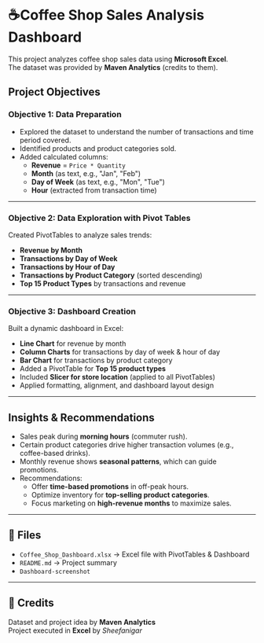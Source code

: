 # ☕Coffee Shop Sales Analysis Dashboard

This project analyzes coffee shop sales data using **Microsoft Excel**.  
The dataset was provided by **Maven Analytics** (credits to them).  

## Project Objectives

### Objective 1: Data Preparation
- Explored the dataset to understand the number of transactions and time period covered.  
- Identified products and product categories sold.  
- Added calculated columns:
  - **Revenue** = `Price * Quantity`
  - **Month** (as text, e.g., "Jan", "Feb")
  - **Day of Week** (as text, e.g., "Mon", "Tue")
  - **Hour** (extracted from transaction time)

---

### Objective 2: Data Exploration with Pivot Tables
Created PivotTables to analyze sales trends:
- **Revenue by Month**
- **Transactions by Day of Week**
- **Transactions by Hour of Day**
- **Transactions by Product Category** (sorted descending)
- **Top 15 Product Types** by transactions and revenue

---

### Objective 3: Dashboard Creation
Built a dynamic dashboard in Excel:
- **Line Chart** for revenue by month  
- **Column Charts** for transactions by day of week & hour of day  
- **Bar Chart** for transactions by product category  
- Added a PivotTable for **Top 15 product types**  
- Included **Slicer for store location** (applied to all PivotTables)  
- Applied formatting, alignment, and dashboard layout design  

---

## Insights & Recommendations
- Sales peak during **morning hours** (commuter rush).  
- Certain product categories drive higher transaction volumes (e.g., coffee-based drinks).  
- Monthly revenue shows **seasonal patterns**, which can guide promotions.  
- Recommendations:
  - Offer **time-based promotions** in off-peak hours.  
  - Optimize inventory for **top-selling product categories**.  
  - Focus marketing on **high-revenue months** to maximize sales.  

---

## 📂 Files
- `Coffee_Shop_Dashboard.xlsx` → Excel file with PivotTables & Dashboard  
- `README.md` → Project summary  
- `Dashboard-screenshot` 
---

## 🙌 Credits
Dataset and project idea by **Maven Analytics**  
Project executed in **Excel** by *Sheefanigar*  


